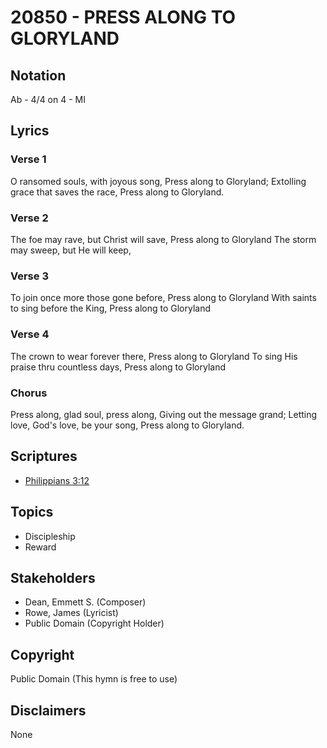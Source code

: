 # 20850 - PRESS ALONG TO GLORYLAND

## Notation

Ab - 4/4 on 4 - MI

## Lyrics

### Verse 1

O ransomed souls, with joyous song, Press along to Gloryland; Extolling grace that saves the race, Press along to Gloryland.

### Verse 2

The foe may rave, but Christ will save, Press along to Gloryland The storm may sweep, but He will keep, 

### Verse 3

To join once more those gone before, Press along to Gloryland With saints to sing before the King, Press along to Gloryland

### Verse 4

The crown to wear forever there, Press along to Gloryland To sing His praise thru countless days, Press along to Gloryland

### Chorus

Press along, glad soul, press along, Giving out the message grand; Letting love, God's love, be your song, Press along to Gloryland.


## Scriptures

- [Philippians 3:12](https://www.biblegateway.com/passage/?search=Philippians%203%3A12)

## Topics

- Discipleship
- Reward

## Stakeholders

- Dean, Emmett S. (Composer)
- Rowe, James (Lyricist)
- Public Domain (Copyright Holder)

## Copyright

Public Domain
(This hymn is free to use)

## Disclaimers

None

